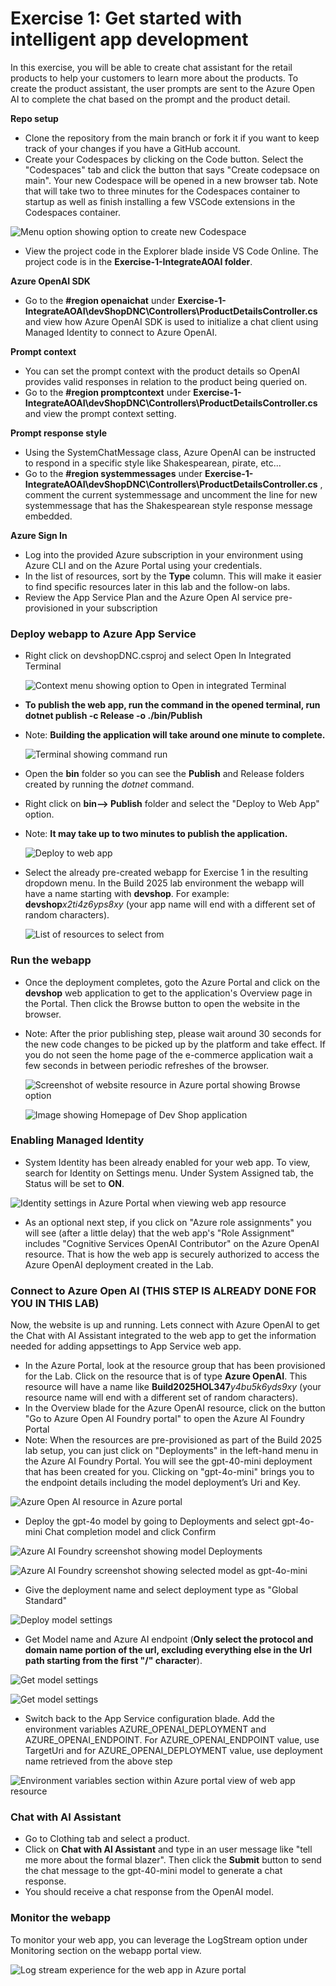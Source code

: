# Exercise 1: Get started with intelligent app development
In this exercise, you will be able to create chat assistant for the retail products to help your customers to learn more about the products. To create the product assistant, the user prompts are sent to the Azure Open AI to complete the chat based on the prompt and the product detail.

**Repo setup**
- Clone the repository from the main branch or fork it if you want to keep track of your changes if you have a GitHub account.
- Create your Codespaces by clicking on the Code button.  Select the "Codespaces" tab and click the button that says "Create codepsace on main".  Your new Codespace will be opened in a new browser tab.  Note that will take two to three minutes for the Codespaces container to startup as well as finish installing a few VSCode extensions in the Codespaces container.

 ![Menu option showing option to create new Codespace](./images/LAB347-ex1-codespaces.png)

- View the project code in the Explorer blade inside VS Code Online.  The project code is in the **Exercise-1-IntegrateAOAI folder**.

**Azure OpenAI SDK**
- Go to the **#region openaichat** under **Exercise-1-IntegrateAOAI\devShopDNC\Controllers\ProductDetailsController.cs** and view how Azure OpenAI SDK is used to initialize a chat client using Managed Identity to connect to Azure OpenAI.

**Prompt context**
- You can set the prompt context with the product details so OpenAI provides valid responses in relation to the product being queried on.
- Go to the **#region promptcontext** under **Exercise-1-IntegrateAOAI\devShopDNC\Controllers\ProductDetailsController.cs** and view the prompt context setting.

**Prompt response style**
- Using the SystemChatMessage class, Azure OpenAI can be instructed to respond in a specific style like Shakespearean, pirate, etc...
- Go to the **#region systemmessages** under **Exercise-1-IntegrateAOAI\devShopDNC\Controllers\ProductDetailsController.cs** , comment the current systemmessage and uncomment the line for new systemmessage that has the Shakespearean style response message embedded.
  
**Azure Sign In**
- Log into the provided Azure subscription in your environment using Azure CLI and on the Azure Portal using your credentials.
- In the list of resources, sort by the **Type** column.  This will make it easier to find specific resources later in this lab and the follow-on labs.
- Review the App Service Plan and the Azure Open AI service pre-provisioned in your subscription

### Deploy webapp to Azure App Service
- Right click on devshopDNC.csproj and select Open In Integrated Terminal

  ![Context menu showing option to Open in integrated Terminal](./images/LAB347-ex1-terminal.png)

- **To publish the web app, run the command in the opened terminal, run dotnet publish -c Release -o ./bin/Publish**
- Note:  **Building the application will take around one minute to complete.**

  ![Terminal showing command run](./images/LAB347-ex1-buildapp.png)

- Open the **bin** folder so you can see the **Publish** and Release folders created by running the _dotnet_ command.
- Right click on **bin--> Publish** folder and select the "Deploy to Web App" option.
- Note:  **It may take up to two minutes to publish the application.**

  ![Deploy to web app](./images/LAB347-ex1-deploytowebapp.png)

- Select the already pre-created webapp for Exercise 1 in the resulting dropdown menu.  In the Build 2025 lab environment the webapp will have a name starting with **devshop**.  For example:  **devshop**_x2ti4z6yps8xy_ (your app name will end with a different set of random characters).
  
  ![List of resources to select from](./images/LAB347-ex1-deployappservice.png)
  
### Run the webapp
- Once the deployment completes, goto the Azure Portal and click on the **devshop** web application to get to the application's Overview page in the Portal.  Then click the Browse button to open the website in the browser.
- Note:  After the prior publishing step, please wait around 30 seconds for the new code changes to be picked up by the platform and take effect.  If you do not seen the home page of the e-commerce application wait a few seconds in between periodic refreshes of the browser.

  ![Screenshot of website resource in Azure portal showing Browse option](./images/LAB347-ex1-browse-web.png)

  ![Image showing Homepage of Dev Shop application](./images/LAB347-ex1-webui.png)  

### Enabling Managed Identity

- System Identity has been already enabled for your web app. To view, search for Identity on Settings menu. Under System Assigned tab, the Status will be set to **ON**. 

 ![Identity settings in Azure Portal when viewing web app resource](./images/Exercise-1-SMI.png)

- As an optional next step, if you click on "Azure role assignments" you will see (after a little delay) that the web app's "Role Assignment" includes "Cognitive Services OpenAI Contributor" on the Azure OpenAI resource.  That is how the web app is securely authorized to access the Azure OpenAI deployment created in the Lab.

### Connect to Azure Open AI (THIS STEP IS ALREADY DONE FOR YOU IN THIS LAB)

Now, the website is up and running. Lets connect with Azure OpenAI to get the Chat with AI Assistant integrated to the web app to get the information needed for adding appsettings to App Service web app.

- In the Azure Portal, look at the resource group that has been provisioned for the Lab.  Click on the resource that is of type **Azure OpenAI**.  This resource will have a name like **Build2025HOL347**_y4bu5k6yds9xy_ (your resource name will end with a different set of random characters).
- In the Overview blade for the Azure OpenAI resource, click on the button "Go to Azure Open AI Foundry portal" to open the Azure AI Foundry Portal
- Note:  When the resources are pre-provisioned as part of the Build 2025 lab setup, you can just click on "Deployments" in the left-hand menu in the Azure AI Foundry Portal.  You will see the gpt-40-mini deployment that has been created for you.  Clicking on "gpt-4o-mini" brings you to the endpoint details including the model deployment’s Uri and Key.

 ![Azure Open AI resource in Azure portal](./images/LAB347-ex1-gotoaifoundry.png)  

- Deploy the gpt-4o model by going to Deployments and select gpt-4o-mini Chat completion model and click Confirm

 ![Azure AI Foundry screenshot showing model Deployments](./images/LAB347-ex1-modeldeploy.png)

  ![Azure AI Foundry screenshot showing selected model as gpt-4o-mini](./images/LAB347-ex1-gpt-4o-mini.png)

- Give the deployment name and select deployment type as "Global Standard"

 ![Deploy model settings](./images/LAB347-ex1-deploymodel.png) 

- Get Model name and Azure AI endpoint (**Only select the protocol and domain name portion of the url, excluding everything else in the Url path starting from the first "/" character**).

 ![Get model settings](./images/LAB347-ex1-clickdeployedmodel.png)

 ![Get model settings](./images/LAB347-ex1-copyazureaiurl.png)


- Switch back to the App Service configuration blade. Add the environment variables AZURE_OPENAI_DEPLOYMENT and AZURE_OPENAI_ENDPOINT. For AZURE_OPENAI_ENDPOINT value, use TargetUri and for AZURE_OPENAI_DEPLOYMENT value, use deployment name retrieved from the above step 

 ![Environment variables section within Azure portal view of web app resource](./images/LAB347-ex1-appsettings.png)

### Chat with AI Assistant
- Go to Clothing tab and select a product. 
- Click on **Chat with AI Assistant** and type in an user message like "tell me more about the formal blazer".  Then click the **Submit** button to send the chat message to the gpt-40-mini model to generate a chat response.
- You should receive a chat response from the OpenAI model.

  
### Monitor the webapp
To monitor your web app, you can leverage the LogStream option under Monitoring section on the webapp portal view.

 ![Log stream experience for the web app in Azure portal](./images/LAB347-ex1-logstream.png)

